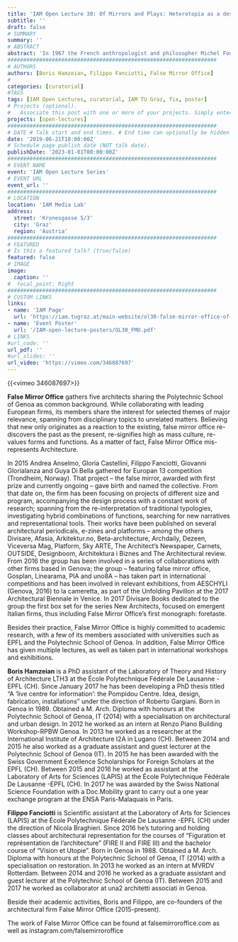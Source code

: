 ```yaml
---
title: 'IAM Open Lecture 30: Of Mirrors and Plays: Heterotopia as a design tool'
subtitle: ''
draft: false
# SUMMARY
summary: ''
# ABSTRACT 
abstract: 'In 1967 the French anthropologist and philosopher Michel Foucault presented to the architecture community the latest findings of his reasoning on the phenomenology of space: “Heterotopias,” physical places located in our society and capable to deny their physicality and to refer to other places. From brothels to prisons, up to Club Med vacation villages, the non-exhaustive examples given by Foucault left the most crucial question open. Can heterotopia be designed? False Mirror Office resurfaces the issue of Heterotopia in Graz. The contribution will start from Robert Venturi’s and Denise Scott Brown’s Las Vegas, Rem Koolhaas’ Cooney Island and the Post Modern pastiche of Disneyland as three emblematic examples of the flirt between heterotopia and architectural theory. Looking at contemporary discourse the production of False Mirror Office will be dissected as well, to demonstrate the potential of turning heterotopia into an active design tool.'
##################################################################
# AUTHORS 
authors: [Boris Hamzeian, Filippo Fanciotti, False Mirror Office]
# 
categories: [curatorial]
#TAGS
tags: [IAM Open Lectures, curatorial, IAM TU Graz, fix, poster]
# Projects (optional).
#   Associate this post with one or more of your projects. Simply enter your project's folder or file name without extension. Otherwise, set `projects = []`.
projects: [open-lectures]
##################################################################
# DATE # Talk start and end times. # End time can optionally be hidden by prefixing the line with `#`.
date: '2019-06-21T18:00:00Z'
# Schedule page publish date (NOT talk date).
publishDate: '2023-01-01T00:00:00Z'
##################################################################
# EVENT NAME 
event: 'IAM Open Lecture Series'
# EVENT URL 
event_url: ''
##################################################################
# LOCATION 
location: 'IAM Media Lab'
address:
  street: 'Kronesgasse 5/3'
  city: 'Graz'
  region: 'Austria'
##################################################################
# FEATURED
# Is this a featured talk? (true/false)
featured: false
# IMAGE 
image:
  caption: ''
#  focal_point: Right
##################################################################
# CUSTOM LINKS 
links:
- name: 'IAM Page'
  url: 'https://iam.tugraz.at/main-website/ol30-false-mirror-office-of-mirrors-and-plays-heterotopia-as-a-design-tool/'
- name: 'Event Poster'
  url: '/IAM-open-lecture-posters/OL30_FMO.pdf'
# LINKS 
#url_code: ''
url_pdf: ''
#url_slides: ''
url_video: 'https://vimeo.com/346087697'
---
```


{{<vimeo 346087697>}}


**False Mirror Office** gathers five architects sharing the Polytechnic School of Genoa as common background. While collaborating with leading European firms, its members share the interest for selected themes of major relevance, spanning from disciplinary topics to unrelated matters. Believing that new only originates as a reaction to the existing, false mirror office re-discovers the past as the present, re-signifies high as mass culture, re-values forms and functions.
As a matter of fact, False Mirror Office mis-represents Architecture.

In 2015 Andrea Anselmo, Gloria Castellini, Filippo Fanciotti, Giovanni Glorialanza and Guya Di Bella gathered for Europan 13 competition (Trondheim, Norway). That project – the false mirror, awarded with first prize and currently ongoing – gave birth and named the collective. From that date on, the firm has been focusing on projects of different size and program, accompanying the design process with a constant work  of research; spanning from the re-interpretation of traditional typologies, investigating hybrid combinations of functions, searching for new narratives and representational tools.
Their works have been published on several architectural periodicals, e-zines and platforms – among the others Divisare, Afasia, Arkitektur.no, Beta-architecture, Archdaily, Dezeen, Viceversa Mag, Platform, Sky ARTE, The Architect’s Newspaper, Carnets, OUTSIDE, Designboom, Architektura i Biznes and The Architectural review.
From 2016 the group has been involved in a series of collaborations with other firms based in Genova; the group – featuring false mirror office, Gosplan, Linearama, PIA and uno8A – has taken part in international competitions and has been involved in relevant exhibitions, from AESCHYLI (Genova, 2016) to la cameretta, as part of the Unfolding Pavillon at the 2017 Architectural Biennale in Venice. In 2017 Divisare Books dedicated to the group the first box set for the series New Architects, focused on emergent Italian firms, thus including False Mirror Office’s first monograph: foretaste.

Besides their practice, False Mirror Office is highly committed to academic research, with a few of its members associated with universities such as EPFL and the Polytechnic School of Genoa. In addition, False Mirror Office has given multiple lectures, as well as taken part in international workshops and exhibitions.

**Boris Hamzeian** is a PhD assistant of the Laboratory of Theory and History of Architecture LTH3 at the École Polytechnique Fédérale De Lausanne -EPFL (CH). Since January 2017 he has been developing a PhD thesis titled “A ‘live centre for information’: the Pompidou Centre. Idea, design, fabrication, installations” under the direction of Roberto Gargiani.
Born in Genoa in 1989. Obtained a M. Arch. Diploma with honours at the Polytechnic School of Genoa, IT (2014) with a specialisation on architectural and urban design. In 2012 he worked as an intern at Renzo Piano Building Workshop-RPBW Genoa. In 2013 he worked as a researcher at the International Institute of Architecture I2A in Lugano (CH). Between 2014 and 2015 he also worked as a graduate assistant and guest lecturer at the Polytechnic School of Genoa (IT). In 2015 he has been awarded with the Swiss Government Excellence Scholarships for Foreign Scholars at the EPFL (CH). Between 2015 and 2016 he worked as assistant at the Laboratory of Arts for Sciences (LAPIS) at the École Polytechnique Fédérale De Lausanne -EPFL (CH). In 2017 he was awarded by the Swiss National Science Foundation with a Doc.Mobility grant to carry out a one year exchange program at the ENSA Paris-Malaquais in Paris.

**Filippo Fanciotti** is Scientific assistant at the Laboratory of Arts for Sciences (LAPIS) at the École Polytechnique Fédérale De Lausanne -EPFL (CH) under the direction of Nicola Braghieri. Since 2016 he’s tutoring and holding classes about architectural representation for the courses of “Figuration et représentation de l’architecture” (FIRE II and FIRE III) and the bachelor course of “Vision et Utopie”. Born in Genoa in 1988. Obtained a M. Arch. Diploma with honours at the Polytechnic School of Genoa, IT (2014) with a specialisation on restoration. In 2013 he worked as an intern at MVRDV Rotterdam. Between 2014 and 2016 he worked as a graduate assistant and guest lecturer at the Polytechnic School of Genoa (IT). Between 2015 and 2017 he worked as collaborator at una2 architetti associati in Genoa.

Beside their academic activities, Boris and Filippo, are co-founders of the architectural firm False Mirror Office (2015-present).

The work of False Mirror Office can be found at falsemirroroffice.com as well as instagram.com/falsemirroroffice

<!--
IAM Open Lecture #30  
False Mirror Office: Boris Hamzeian & Filippo Fanciotti  – Of Mirrors and Plays: Heterotopia as a design tool  
18:00 Friday June 21 2019
IAM Media Lab, Kronesgasse 5/III
Event poster https://iam.tugraz.at/wp-content/uploads/2019/06/OL30_FMO.pdf
Original post: https://iam.tugraz.at/2019/06/ol30_fmo/
-->
